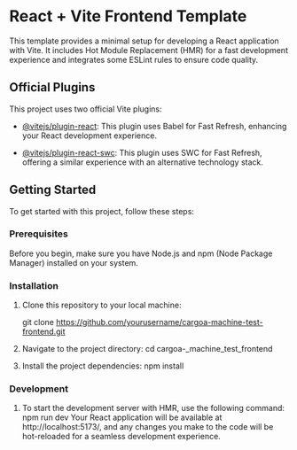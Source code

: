# React + Vite Frontend Template

This template provides a minimal setup for developing a React application with Vite. It includes Hot Module Replacement (HMR) for a fast development experience and integrates some ESLint rules to ensure code quality.

## Official Plugins

This project uses two official Vite plugins:

- [@vitejs/plugin-react](https://github.com/vitejs/vite-plugin-react/blob/main/packages/plugin-react/README.md): This plugin uses Babel for Fast Refresh, enhancing your React development experience.

- [@vitejs/plugin-react-swc](https://github.com/vitejs/vite-plugin-react-swc): This plugin uses SWC for Fast Refresh, offering a similar experience with an alternative technology stack.

## Getting Started

To get started with this project, follow these steps:

### Prerequisites

Before you begin, make sure you have Node.js and npm (Node Package Manager) installed on your system.

### Installation

1. Clone this repository to your local machine:

     git clone https://github.com/yourusername/cargoa-machine-test-frontend.git
   
2. Navigate to the project directory:
      cd cargoa-_machine_test_frontend

3. Install the project dependencies:
      npm install

### Development
1. To start the development server with HMR, use the following command:
        npm run dev
Your React application will be available at http://localhost:5173/, and any changes you make to the code will be hot-reloaded for a seamless development experience.
